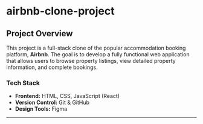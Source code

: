 # airbnb-clone-project
## Project Overview

This project is a full-stack clone of the popular accommodation booking platform, **Airbnb**. The goal is to develop a fully functional web application that allows users to browse property listings, view detailed property information, and complete bookings.

### Tech Stack

- **Frontend:** HTML, CSS, JavaScript (React)
- **Version Control:** Git & GitHub
- **Design Tools:** Figma

---


